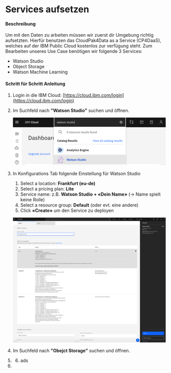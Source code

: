 # Services aufsetzen

#### Beschreibung

Um mit den Daten zu arbeiten müssen wir zuerst dir Umgebung richtig aufsetzten. Hierfür benutzen das CloudPak4Data as a Service \(CP4DaaS\), welches auf der IBM Public Cloud kostenlos zur verfügung steht. Zum Bearbeiten unseres Use Case benötigen wir folgende 3 Services:  
- Watson Studio  
- Object Storage  
- Watson Machine Learning

#### Schritt für Schritt Anleitung

1. Login in die IBM Cloud: [https://cloud.ibm.com/login](https://cloud.ibm.com/login) 
2. Im Suchfeld nach **"Watson Studio"** suchen und öffnen.

   ![](../../../../.gitbook/assets/image%20%2853%29.png)  

3. In Konfigurations Tab folgende Einstellung für Watson Studio

   1. Select a location: **Frankfurt \(eu-de\)**
   2. Select a pricing plan: **Lite**
   3. Service name: z.B. **Watson Studio + «Dein Name»** \(-&gt; Name spielt keine Rolle\)
   4. Select a resource group: **Default** \(oder evt. eine andere\)
   5. Click **«Create»** um den Service zu deployen



   ![](../../../../.gitbook/assets/image%20%2854%29.png)

4. Im Suchfeld nach **"Obejct Storage"** suchen und öffnen.
5. 6. ads
7. 




